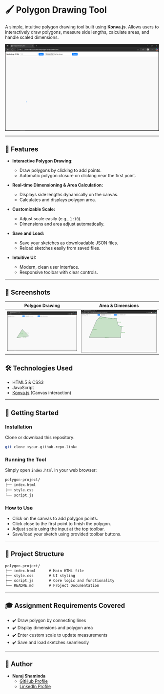 # 🖌️ Polygon Drawing Tool

A simple, intuitive polygon drawing tool built using **Konva.js**. Allows users to interactively draw polygons, measure side lengths, calculate areas, and handle scaled dimensions.

![Polygon Drawing Tool Demo](images/img1.png)

---

## 🌟 Features

- **Interactive Polygon Drawing:** 
  - Draw polygons by clicking to add points.
  - Automatic polygon closure on clicking near the first point.

- **Real-time Dimensioning & Area Calculation:**
  - Displays side lengths dynamically on the canvas.
  - Calculates and displays polygon area.

- **Customizable Scale:**
  - Adjust scale easily (e.g., `1:10`).
  - Dimensions and area adjust automatically.

- **Save and Load:**
  - Save your sketches as downloadable JSON files.
  - Reload sketches easily from saved files.

- **Intuitive UI:**
  - Modern, clean user interface.
  - Responsive toolbar with clear controls.

---

## 📸 Screenshots

| Polygon Drawing                   | Area & Dimensions                  |
|-----------------------------------|------------------------------------|
| ![Drawing Polygon](images/img2.png)   | ![Dimensions & Area](images/img3.png)  |



## 🛠️ Technologies Used

- HTML5 & CSS3
- JavaScript
- [Konva.js](https://konvajs.org/) (Canvas interaction)

---

## 🚀 Getting Started

### **Installation**

Clone or download this repository:

```bash
git clone <your-github-repo-link>
```

### **Running the Tool**

Simply open `index.html` in your web browser:

```bash
polygon-project/
├── index.html
├── style.css
└── script.js
```

### **How to Use**

- Click on the canvas to add polygon points.
- Click close to the first point to finish the polygon.
- Adjust scale using the input at the top toolbar.
- Save/load your sketch using provided toolbar buttons.

---

## 📁 Project Structure
```
polygon-project/
├── index.html      # Main HTML file
├── style.css       # UI styling
├── script.js       # Core logic and functionality
└── README.md       # Project Documentation
```

---

## 🎓 Assignment Requirements Covered
- ✔️ Draw polygon by connecting lines
- ✔️ Display dimensions and polygon area
- ✔️ Enter custom scale to update measurements
- ✔️ Save and load sketches seamlessly

---

## 📧 Author

- **Nuraj Shaminda**
  - [GitHub Profile](https://github.com/Nuraj250)
  - [LinkedIn Profile](https://www.linkedin.com/in/nuraj-shaminda-3b3512194/)